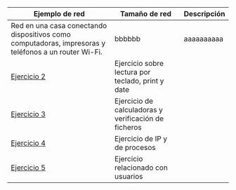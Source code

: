 | Ejemplo de red       | Tamaño de red          | Descripción       |
| -------------    | -------------              | ---------------                |
| Red en una casa conectando dispositivos como computadoras, impresoras y teléfonos a un router Wi-Fi. | bbbbbb | aaaaaaaaaa    |
| [Ejercicio 2](/ScriptingLinux/Ejercicio2.md) | Ejercicio sobre lectura por teclado, print y date |
| [Ejercicio 3](/ScriptingLinux/Ejercicio3.md) | Ejercicio de calculadoras y verificación de ficheros |
| [Ejercicio 4](/ScriptingLinux/Ejercicio4.md) | Ejercicio de IP y de procesos |
| [Ejercicio 5](/ScriptingLinux/Ejercicio5.md) | Ejercicio relacionado con usuarios |
